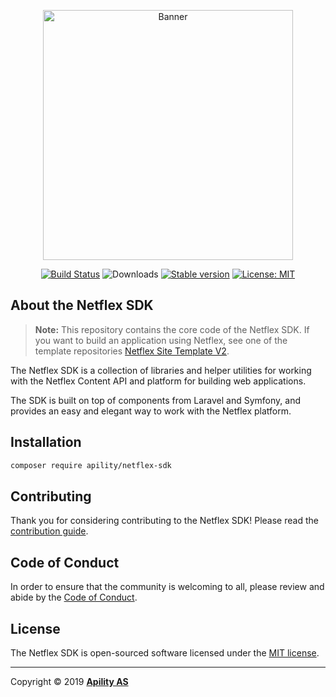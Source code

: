 <p align="center">
<img width="400" src="https://d3lnipq2e3xuc0.cloudfront.net/media/l/800x400/1557406595/banner.png" alt="Banner">
</p>

<p align="center">
<a href="https://circleci.com/gh/apility/netflex-sdk"><img src="https://circleci.com/gh/apility/netflex-sdk.svg?style=shield&circle-token=40188cfe2c6ab765c48f112c427785f44f3745f5" alt="Build Status"></a>
<img src="https://img.shields.io/packagist/dm/apility/netflex-sdk.svg" alt="Downloads">
<a href="https://github.com/apility/netflex-sdk/releases/latest"><img src="https://img.shields.io/github/tag/apility/netflex-sdk.svg?label=stable" alt="Stable version"></a>
<a href="https://opensource.org/licenses/MIT"><img src="https://img.shields.io/github/license/apility/netflex-sdk.svg" alt="License: MIT"></a>
</p>

## About the Netflex SDK

> **Note:** This repository contains the core code of the Netflex SDK. If you want to build an application using Netflex, see one of the template repositories [Netflex Site Template V2](https://github.com/netflexsites/site-template-v2).

The Netflex SDK is a collection of libraries and helper utilities for working with the Netflex Content API and platform for building web applications.

The SDK is built on top of components from Laravel and Symfony, and provides an easy and elegant way to work with the Netflex platform.

## Installation

```bash
composer require apility/netflex-sdk
```

## Contributing

Thank you for considering contributing to the Netflex SDK! Please read the [contribution guide](CONTRIBUTING.md).

## Code of Conduct

In order to ensure that the community is welcoming to all, please review and abide by the [Code of Conduct](CODE_OF_CONDUCT.md).

## License

The Netflex SDK is open-sourced software licensed under the [MIT license](LICENSE.md).

<hr>

Copyright &copy; 2019 **[Apility AS](https://apility.no)**
